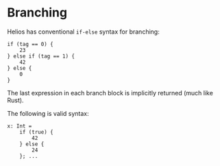 # Branching

Helios has conventional `if-else` syntax for branching:

```helios
if (tag == 0) {
    23
} else if (tag == 1) {
    42
} else {
	0
}
```

The last expression in each branch block is implicitly returned (much like Rust).

The following is valid syntax:

```helios
x: Int = 
	if (true) {
		42
	} else {
		24
	}; ...
```